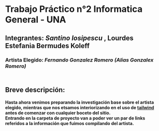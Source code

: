 # Trabajo Práctico n°2 Informatica General - UNA

## Integrantes: _Santino Iosipescu_ , Lourdes Estefania Bermudes Koleff

### Artista Elegido: ***Fernando Gonzalez Romero (Alias Gonzalex Romero)***

## <br> Breve descripción:

#### Hasta ahora venimos preparando la investigación base sobre el artista elegido, mientras que nos etsamos interiorizando en el uso de [tailwind](https://tailwindcss.com/) antes de comenzar con cualquier boceto del sitio.<br>Entrando en la carpeta de proyecto van a poder ver un par de links referidos a la información que fuimos compilando del artista.
